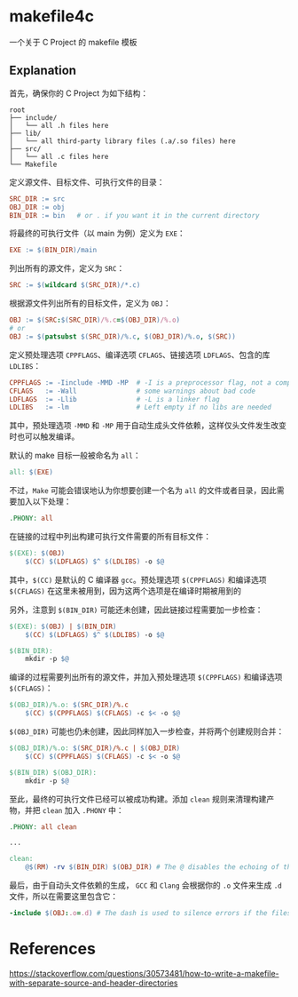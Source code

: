 # makefile4c
一个关于 C Project 的 makefile 模板

## Explanation
首先，确保你的 C Project 为如下结构：
```shell
root
├── include/
│   └── all .h files here
├── lib/
│   └── all third-party library files (.a/.so files) here
├── src/
│   └── all .c files here
└── Makefile
```

定义源文件、目标文件、可执行文件的目录：
```makefile
SRC_DIR := src
OBJ_DIR := obj
BIN_DIR := bin   # or . if you want it in the current directory
```

将最终的可执行文件（以 main 为例）定义为 `EXE`：
```makefile
EXE := $(BIN_DIR)/main
```

列出所有的源文件，定义为 `SRC`：
```makefile
SRC := $(wildcard $(SRC_DIR)/*.c)
```

根据源文件列出所有的目标文件，定义为 `OBJ`：
```makefile
OBJ := $(SRC:$(SRC_DIR)/%.c=$(OBJ_DIR)/%.o)
# or
OBJ := $(patsubst $(SRC_DIR)/%.c, $(OBJ_DIR)/%.o, $(SRC))
```

定义预处理选项 `CPPFLAGS`、编译选项 `CFLAGS`、链接选项 `LDFLAGS`、包含的库 `LDLIBS`：
```makefile
CPPFLAGS := -Iinclude -MMD -MP  # -I is a preprocessor flag, not a compiler flag
CFLAGS   := -Wall               # some warnings about bad code
LDFLAGS  := -Llib               # -L is a linker flag
LDLIBS   := -lm                 # Left empty if no libs are needed
```

其中，预处理选项 `-MMD` 和 `-MP` 用于自动生成头文件依赖，这样仅头文件发生改变时也可以触发编译。

默认的 make 目标一般被命名为 `all`：
```makefile
all: $(EXE)
```

不过，`Make` 可能会错误地认为你想要创建一个名为 `all` 的文件或者目录，因此需要加入以下处理：
```makefile
.PHONY: all
```

在链接的过程中列出构建可执行文件需要的所有目标文件：
```makefile
$(EXE): $(OBJ)
    $(CC) $(LDFLAGS) $^ $(LDLIBS) -o $@
```
其中，`$(CC)` 是默认的 C 编译器 `gcc`。预处理选项 `$(CPPFLAGS)` 和编译选项 `$(CFLAGS)` 在这里未被用到，因为这两个选项是在编译时期被用到的

另外，注意到 `$(BIN_DIR)` 可能还未创建，因此链接过程需要加一步检查：
```makefile
$(EXE): $(OBJ) | $(BIN_DIR)
    $(CC) $(LDFLAGS) $^ $(LDLIBS) -o $@

$(BIN_DIR):
    mkdir -p $@
```

编译的过程需要列出所有的源文件，并加入预处理选项 `$(CPPFLAGS)` 和编译选项 `$(CFLAGS)`：
```makefile
$(OBJ_DIR)/%.o: $(SRC_DIR)/%.c
    $(CC) $(CPPFLAGS) $(CFLAGS) -c $< -o $@
```

`$(OBJ_DIR)` 可能也仍未创建，因此同样加入一步检查，并将两个创建规则合并：
```makefile
$(OBJ_DIR)/%.o: $(SRC_DIR)/%.c | $(OBJ_DIR)
    $(CC) $(CPPFLAGS) $(CFLAGS) -c $< -o $@

$(BIN_DIR) $(OBJ_DIR):
    mkdir -p $@
```

至此，最终的可执行文件已经可以被成功构建。添加 `clean` 规则来清理构建产物，并把 `clean` 加入 `.PHONY` 中：
```makefile
.PHONY: all clean

...

clean:
    @$(RM) -rv $(BIN_DIR) $(OBJ_DIR) # The @ disables the echoing of the command
```

最后，由于自动头文件依赖的生成， `GCC` 和 `Clang` 会根据你的 `.o` 文件来生成 `.d` 文件，所以在需要这里包含它：
```makefile
-include $(OBJ:.o=.d) # The dash is used to silence errors if the files don't exist yet
```

# References
https://stackoverflow.com/questions/30573481/how-to-write-a-makefile-with-separate-source-and-header-directories
